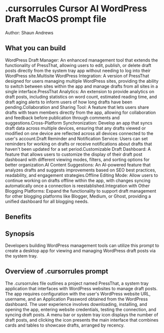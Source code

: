 # .cursorrules Cursor AI WordPress Draft MacOS prompt file

Author: Shaun Andrews

## What you can build
WordPress Draft Manager: An enhanced management tool that extends the functionality of PressThat, allowing users to edit, publish, or delete draft posts directly from the system tray app without needing to log into their WordPress site.Multisite WordPress Integration: A version of PressThat designed for users managing multiple WordPress sites, providing the ability to switch between sites within the app and manage drafts from all sites in a single interface.PressThat Analytics: An extension to provide analytics on draft posts, including statistics on word count, estimated reading time, and draft aging alerts to inform users of how long drafts have been pending.Collaboration and Sharing Tool: A feature that lets users share drafts with team members directly from the app, allowing for collaboration and feedback before publication through comments and suggestions.Cross-Platform Synchronization: Develop an app that syncs draft data across multiple devices, ensuring that any drafts viewed or modified on one device are reflected across all devices connected to the user's account.Draft Reminder and Notification Service: Users can set reminders for working on drafts or receive notifications about drafts that haven't been updated for a set period.Customizable Draft Dashboard: A feature that allows users to customize the display of their draft post dashboard with different viewing modes, filters, and sorting options for better organization.AI Content Suggestions: An AI-powered feature that analyzes drafts and suggests improvements based on SEO best practices, readability, and engagement strategies.Offline Editing Mode: Allow users to continue working on drafts offline within the app, with changes syncing automatically once a connection is reestablished.Integration with Other Blogging Platforms: Expand the functionality to support draft management for other blogging platforms like Blogger, Medium, or Ghost, providing a unified dashboard for all blogging needs.

## Benefits


## Synopsis
Developers building WordPress management tools can utilize this prompt to create a desktop app for viewing and managing WordPress draft posts via the system tray.

## Overview of .cursorrules prompt
The .cursorrules file outlines a project named PressThat, a system tray application that interfaces with WordPress websites to manage draft posts. The app requires configuration with the user's WordPress website URL, username, and an Application Password obtained from the WordPress dashboard. The user experience involves downloading, installing, and opening the app, entering website credentials, testing the connection, and syncing draft posts. A menu bar or system tray icon displays the number of draft posts, and clicking the icon presents the main interface that combines cards and tables to showcase drafts, arranged by recency.

